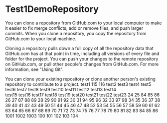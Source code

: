 # Test1DemoRepository

You can clone a repository from GitHub.com to your local computer to make it easier to fix merge conflicts, add or remove files, and push larger commits. When you clone a repository, you copy the repository from GitHub.com to your local machine.

Cloning a repository pulls down a full copy of all the repository data that GitHub.com has at that point in time, including all versions of every file and folder for the project. You can push your changes to the remote repository on GitHub.com, or pull other people's changes from GitHub.com. For more information, see "Using Git".

You can clone your existing repository or clone another person's existing repository to contribute to a project.
test1 115 116
test2
test3
test4
test5
test6
test7
test8
test9
test10
test11
test12
test13
test14      
test15
test16
test17
test18
test19
test20
test21
test22
test23
24 25 84 85 86
26 27 87 88 89
28 29 90 91 92
30 31 94 95 96
32 33 97 98
34 35
36 37
38 39
40 41
42 43 49 50 51
44 45 46 47 48
52 53 54 55 56
57 58 59 60 61
62 63 64 65 66
67 68 69 70 71
72 73 74 75 76
77 78 79 80 81
82 83 84 85 86
1001 1002 1003
100 101 102 103 104
